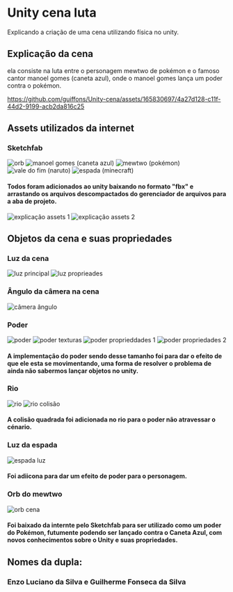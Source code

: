 # Unity cena luta
Explicando a criação de uma cena utilizando física no unity.

## Explicação da cena

ela consiste na luta entre o personagem mewtwo de pokémon e o famoso cantor manoel gomes (caneta azul), onde o manoel gomes lança um poder contra o pokémon.

https://github.com/guiffons/Unity-cena/assets/165830697/4a27d128-c11f-44d2-9199-acb2da816c25

## Assets utilizados da internet
### Sketchfab

![orb](https://github.com/guiffons/Unity-cena/assets/165830697/43cb5091-4c05-48a8-95df-c14123b86b53)
![manoel gomes (caneta azul)](https://github.com/guiffons/Unity-cena/assets/165830697/5420d8fe-40f3-4321-92a0-375a82741163)
![mewtwo (pokémon)](https://github.com/guiffons/Unity-cena/assets/165830697/e20ce53e-16e1-4b78-a191-9b188cbf4afc)
![vale do fim (naruto)](https://github.com/guiffons/Unity-cena/assets/165830697/b9a58534-a879-4c4d-9772-043fc90589f5)
![espada (minecraft)](https://github.com/guiffons/Unity-cena/assets/165830697/6638d269-d61d-4c5e-8f8b-12727ea7f400)

#### Todos foram adicionados ao unity baixando no formato "fbx" e arrastando os arquivos descompactados do gerenciador de arquivos para a aba de projeto.

![explicação assets 1](https://github.com/guiffons/Unity-cena/assets/165830697/22f90468-747e-47b9-b821-6a4c37fd3cbc)
![explicação assets 2](https://github.com/guiffons/Unity-cena/assets/165830697/109865ff-9727-45c4-9d3c-3c91392438f1)

## Objetos da cena e suas propriedades
### Luz da cena

![luz principal](https://github.com/guiffons/Unity-cena/assets/165830697/d869178f-9e21-4389-8550-abeb4d0f4d3f)
![luz proprieades](https://github.com/guiffons/Unity-cena/assets/165830697/e8bb500d-ed3a-4f33-9ab6-c8fe42fecbf6)

### Ângulo da câmera na cena

![câmera ângulo](https://github.com/guiffons/Unity-cena/assets/165830697/2a8ebe77-1f18-4adc-9258-cdda5d577285)

### Poder

![poder](https://github.com/guiffons/Unity-cena/assets/165830697/a0bdb176-497c-4df0-94d5-26b0b9c43dc6)
![poder texturas](https://github.com/guiffons/Unity-cena/assets/165830697/13c06a3c-aae1-44a8-b7ba-42af6c1a028c)
![poder proprieddades 1](https://github.com/guiffons/Unity-cena/assets/165830697/64af9e62-aa2d-4e59-993e-5f4bd72c99df)
![poder propriedades 2](https://github.com/guiffons/Unity-cena/assets/165830697/22edac57-0036-4a94-bd53-a2d6c34c5f99)

#### A implementação do poder sendo desse tamanho foi para dar o efeito de que ele esta se movimentando, uma forma de resolver o problema de ainda não sabermos lançar objetos no unity.

### Rio

![rio](https://github.com/guiffons/Unity-cena/assets/165830697/46bf7b79-a504-408a-b4e2-f261b5764b67)
![rio colisão](https://github.com/guiffons/Unity-cena/assets/165830697/041f8b60-6850-415d-beb6-645c1e66c614)

#### A colisão quadrada foi adicionada no rio para o poder não atravessar o cénario.

### Luz da espada

![espada luz](https://github.com/guiffons/Unity-cena/assets/165830697/d85c1272-5a3a-44ff-8704-c155b56fa1d8)

#### Foi adiicona para dar um efeito de poder para o personagem.

### Orb do mewtwo

![orb cena](https://github.com/guiffons/Unity-cena/assets/165830697/25013ff7-3f67-40b4-aca0-73af7262c959)

#### Foi baixado da internte pelo Sketchfab para ser utilizado como um poder do Pokémon, futumente podendo ser lançado contra o Caneta Azul, com novos conhecimentos sobre o Unity e suas propriedades.

## Nomes da dupla:

### Enzo Luciano da Silva e Guilherme Fonseca da Silva






